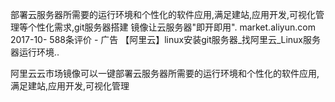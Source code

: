 部署云服务器所需要的运行环境和个性化的软件应用,满足建站,应用开发,可视化管理等个性化需求,git服务器搭建 镜像让云服务器"即开即用".
market.aliyun.com 2017-10- 588条评价 - 广告
【阿里云】linux安装git服务器_找阿里云_Linux服务器运行环境..

阿里云云市场镜像可以一键部署云服务器所需要的运行环境和个性化的软件应用,满足建站,应用开发,可视化管理
